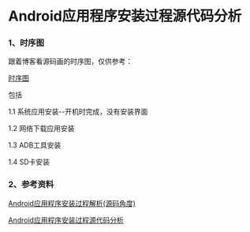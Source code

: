 # Android应用程序安装过程源代码分析
### 1、时序图

跟着博客看源码画的时序图，仅供参考：

[时序图](http://note.youdao.com/yws/public/resource/eca7382a62474cb6a492d2f81f5f728d/xmlnote/05FF04DD09D04DFEA23945E9B512C733/2967)

包括

1.1 系统应用安装--开机时完成，没有安装界面

1.2 网络下载应用安装

1.3 ADB工具安装

1.4 SD卡安装

### 2、参考资料

[Android应用程序安装过程解析(源码角度)](http://www.jianshu.com/p/21412a697eb0)

[Android应用程序安装过程源代码分析](http://blog.csdn.net/Luoshengyang/article/details/6766010)